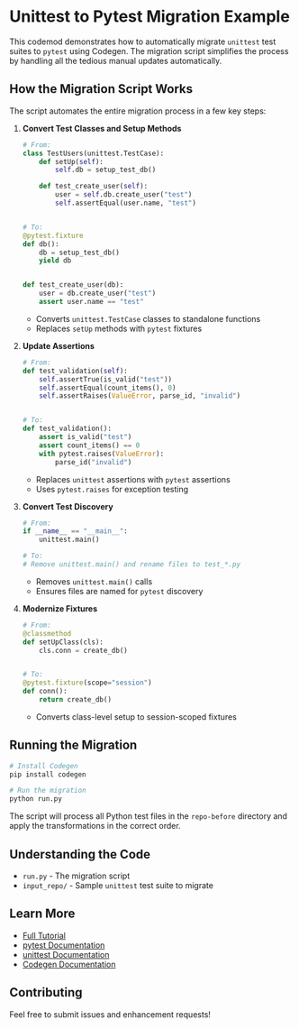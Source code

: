 # Unittest to Pytest Migration Example

This codemod demonstrates how to automatically migrate `unittest` test suites to `pytest` using Codegen. The migration script simplifies the process by handling all the tedious manual updates automatically.

## How the Migration Script Works

The script automates the entire migration process in a few key steps:

1. **Convert Test Classes and Setup Methods**

   ```python
   # From:
   class TestUsers(unittest.TestCase):
       def setUp(self):
           self.db = setup_test_db()

       def test_create_user(self):
           user = self.db.create_user("test")
           self.assertEqual(user.name, "test")


   # To:
   @pytest.fixture
   def db():
       db = setup_test_db()
       yield db


   def test_create_user(db):
       user = db.create_user("test")
       assert user.name == "test"
   ```

   - Converts `unittest.TestCase` classes to standalone functions
   - Replaces `setUp` methods with `pytest` fixtures

1. **Update Assertions**

   ```python
   # From:
   def test_validation(self):
       self.assertTrue(is_valid("test"))
       self.assertEqual(count_items(), 0)
       self.assertRaises(ValueError, parse_id, "invalid")


   # To:
   def test_validation():
       assert is_valid("test")
       assert count_items() == 0
       with pytest.raises(ValueError):
           parse_id("invalid")
   ```

   - Replaces `unittest` assertions with `pytest` assertions
   - Uses `pytest.raises` for exception testing

1. **Convert Test Discovery**

   ```python
   # From:
   if __name__ == "__main__":
       unittest.main()

   # To:
   # Remove unittest.main() and rename files to test_*.py
   ```

   - Removes `unittest.main()` calls
   - Ensures files are named for `pytest` discovery

1. **Modernize Fixtures**

   ```python
   # From:
   @classmethod
   def setUpClass(cls):
       cls.conn = create_db()


   # To:
   @pytest.fixture(scope="session")
   def conn():
       return create_db()
   ```

   - Converts class-level setup to session-scoped fixtures

## Running the Migration

```bash
# Install Codegen
pip install codegen

# Run the migration
python run.py
```

The script will process all Python test files in the `repo-before` directory and apply the transformations in the correct order.

## Understanding the Code

- `run.py` - The migration script
- `input_repo/` - Sample `unittest` test suite to migrate

## Learn More

- [Full Tutorial](https://docs.codegen.com/tutorials/unittest-to-pytest)
- [pytest Documentation](https://docs.pytest.org/)
- [unittest Documentation](https://docs.python.org/3/library/unittest.html)
- [Codegen Documentation](https://docs.codegen.com)

## Contributing

Feel free to submit issues and enhancement requests!

